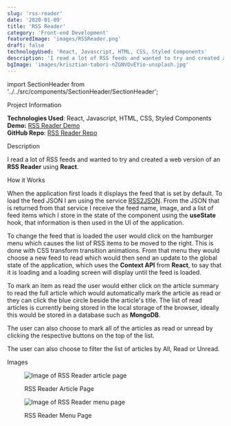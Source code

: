 ```yaml
---
slug: 'rss-reader'
date: '2020-01-09'
title: 'RSS Reader'
category: 'Front-end Development'
featuredImage: 'images/RSSReader.png'
draft: false
technologyUsed: 'React, Javascript, HTML, CSS, Styled Components'
description: 'I read a lot of RSS feeds and wanted to try and created a web version of an **RSS Reader** using **React**.'
bgImage: 'images/krisztian-tabori-nZGNVOvEYio-unsplash.jpg'
---
```

import SectionHeader from '../../src/components/SectionHeader/SectionHeader';

<SectionHeader>Project Information</SectionHeader>

**Technologies Used**: React, Javascript, HTML, CSS, Styled Components<br />
**Demo:** [RSS Reader Demo](https://examples.adamwebster.me/rss) <br/>
**GitHub Repo**: [RSS Reader Repo](https://github.com/adamwebster/react-tests/tree/master/src/pages/RSSReader)

<SectionHeader>Description</SectionHeader>

I read a lot of RSS feeds and wanted to try and created a web version of an **RSS Reader** using **React**.

<SectionHeader>How it Works</SectionHeader>

When the application first loads it displays the feed that is set by default. To load the feed JSON I am using the service [RSS2JSON](https://api.rss2json.com/). From the JSON that is returned from that service I receive the feed name, image, and a list of feed items which I store in the state of the component using the **useState** hook, that information is then used in the UI of the application.

To change the feed that is loaded the user would click on the hamburger menu which causes the list of RSS items to be moved to the right.  This is done with CSS transform transition animations. From that menu they would choose a new feed to read which would then send an update to the global state of the application, which uses the **Context API** from **React**, to say that it is loading and a loading screen will display until the feed is loaded.

To mark an item as read the user would either click on the article summary to read the full article which would automatically mark the article as read or they can click the blue circle beside the article's title. The list of read articles is currently being stored in the local storage of the browser, ideally this would be stored in a database such as <strong>MongoDB</strong>.

The user can also choose to mark all of the articles as read or unread by clicking the respective buttons on the top of the list.

The user can also choose to filter the list of articles by All, Read or Unread.

<SectionHeader>Images</SectionHeader>


<figure>

![Image of RSS Reader article page](/images/RSSReader2.png)

<figcaption>RSS Reader Article Page</figcaption>
</figure>

<figure>

![Image of RSS Reader menu page](/images/RSSReader3.png)
<figcaption>RSS Reader Menu Page</figcaption>

</figure>